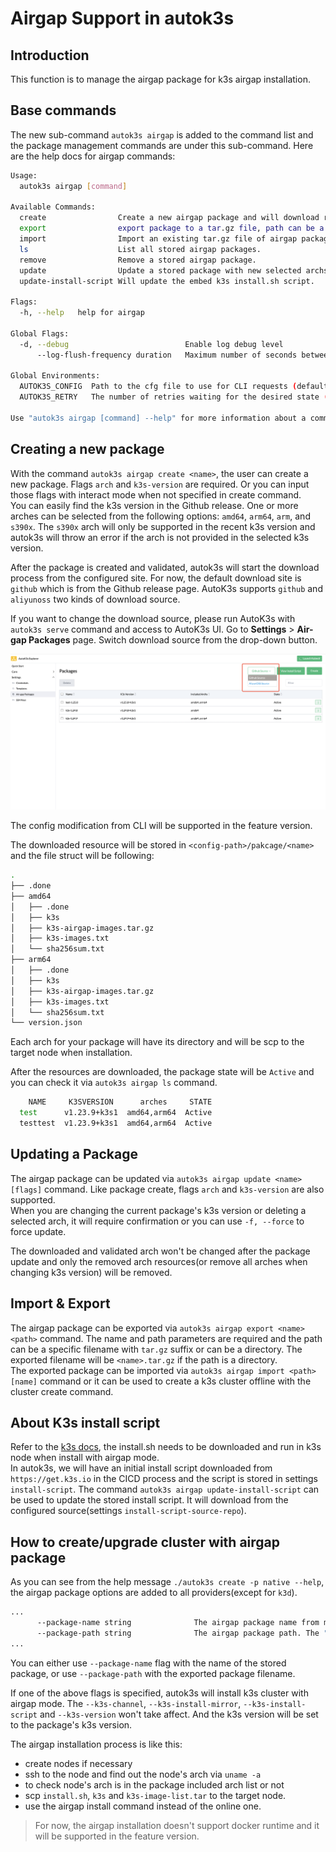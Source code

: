 # Airgap Support in autok3s

## Introduction

This function is to manage the airgap package for k3s airgap installation.

## Base commands

The new sub-command `autok3s airgap` is added to the command list and the package management commands are under this sub-command. Here are the help docs for airgap commands:

```sh
Usage:
  autok3s airgap [command]

Available Commands:
  create                Create a new airgap package and will download related resources from internet.
  export                export package to a tar.gz file, path can be a specific filename or a directory.
  import                Import an existing tar.gz file of airgap package. Please refer to export command
  ls                    List all stored airgap packages.
  remove                Remove a stored airgap package.
  update                Update a stored package with new selected archs.
  update-install-script Will update the embed k3s install.sh script.

Flags:
  -h, --help   help for airgap

Global Flags:
  -d, --debug                          Enable log debug level
      --log-flush-frequency duration   Maximum number of seconds between log flushes (default 5s)

Global Environments:
  AUTOK3S_CONFIG  Path to the cfg file to use for CLI requests (default ~/.autok3s)
  AUTOK3S_RETRY   The number of retries waiting for the desired state (default 20)

Use "autok3s airgap [command] --help" for more information about a command.
```

## Creating a new package

With the command `autok3s airgap create <name>`, the user can create a new package. Flags `arch` and `k3s-version` are required. Or you can input those flags with interact mode when not specified in create command.  
You can easily find the k3s version in the Github release. One or more arches can be selected from the following options: `amd64`, `arm64`, `arm`, and `s390x`. The `s390x` arch will only be supported in the recent k3s version and autok3s will throw an error if the arch is not provided in the selected k3s version.

After the package is created and validated, autok3s will start the download process from the configured site. For now, the default download site is `github` which is from the Github release page. AutoK3s supports `github` and `aliyunoss` two kinds of download source.

If you want to change the download source, please run AutoK3s with `autok3s serve` command and access to AutoK3s UI. Go to **Settings** > **Air-gap Packages** page. Switch download source from the drop-down button.

![](../../../assets/airgap/switch-airgap-download-source.png)

The config modification from CLI will be supported in the feature version.

The downloaded resource will be stored in `<config-path>/pakcage/<name>` and the file struct will be following:

```sh
.
├── .done
├── amd64
│   ├── .done
│   ├── k3s
│   ├── k3s-airgap-images.tar.gz
│   ├── k3s-images.txt
│   └── sha256sum.txt
├── arm64
│   ├── .done
│   ├── k3s
│   ├── k3s-airgap-images.tar.gz
│   ├── k3s-images.txt
│   └── sha256sum.txt
└── version.json
```

Each arch for your package will have its directory and will be scp to the target node when installation.

After the resources are downloaded, the package state will be `Active` and you can check it via `autok3s airgap ls` command.

```sh
    NAME     K3SVERSION      arches     STATE
  test      v1.23.9+k3s1  amd64,arm64  Active
  testtest  v1.23.9+k3s1  amd64,arm64  Active
```

## Updating a Package

The airgap package can be updated via `autok3s airgap update <name> [flags]` command. Like package create, flags `arch` and `k3s-version` are also supported.  
When you are changing the current package's k3s version or deleting a selected arch, it will require confirmation or you can use `-f, --force` to force update.

The downloaded and validated arch won't be changed after the package update and only the removed arch resources(or remove all arches when changing k3s version) will be removed.

## Import & Export

The airgap package can be exported via `autok3s airgap export <name> <path>` command. The name and path parameters are required and the path can be a specific filename with `tar.gz` suffix or can be a directory. The exported filename will be `<name>.tar.gz` if the path is a directory.  
The exported package can be imported via `autok3s airgap import <path> [name]` command or it can be used to create a k3s cluster offline with the cluster create command.

## About K3s install script

Refer to the [k3s docs](https://docs.k3s.io/installation/airgap#prerequisites), the install.sh needs to be downloaded and run in k3s node when install with airgap mode.  
In autok3s, we will have an initial install script downloaded from `https://get.k3s.io` in the CICD process and the script is stored in settings `install-script`. The command `autok3s airgap update-install-script` can be used to update the stored install script. It will download from the configured source(settings `install-script-source-repo`).

## How to create/upgrade cluster with airgap package

As you can see from the help message `./autok3s create -p native --help`, the airgap package options are added to all providers(except for `k3d`).

```sh
...
      --package-name string              The airgap package name from managed package list
      --package-path string              The airgap package path. The "package-name" flag will be ignored if this flag is also provided
...
```

You can either use `--package-name` flag with the name of the stored package, or use `--package-path` with the exported package filename.

If one of the above flags is specified, autok3s will install k3s cluster with airgap mode. The `--k3s-channel`, `--k3s-install-mirror`, `--k3s-install-script` and `--k3s-version` won't take affect. And the k3s version will be set to the package's k3s version.

The airgap installation process is like this:

- create nodes if necessary
- ssh to the node and find out the node's arch via `uname -a`
- to check node's arch is in the package included arch list or not
- scp `install.sh`, `k3s` and `k3s-image-list.tar` to the target node.
- use the airgap install command instead of the online one.

> For now, the airgap installation doesn't support docker runtime and it will be supported in the feature version.
